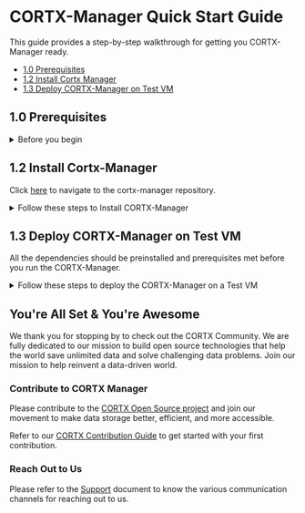 # CORTX-Manager Quick Start Guide

This guide provides a step-by-step walkthrough for getting you CORTX-Manager ready.

-   [1.0 Prerequisites](##10-Prerequisites)
-   [1.2 Install Cortx Manager](#12-Install-Cortx-Manager)
-   [1.3 Deploy CORTX-Manager on Test VM](#13-Deploy-CORTX-Manager-on-Test-VM)

## 1.0 Prerequisites

<details>
<summary>Before you begin</summary>
<p>
   
<details>
<summary>Click to view the process to manually install the full stack.</summary>
<p>

1.  You'll need to install the following components:

-   [Provisioner](https://github.com/Seagate/cortx-prvsnr/blob/dev/Cortx-ProvisionerQuickstartGuide.md)
-   [S3 Server](https://github.com/Seagate/cortx-s3server/blob/dev/docs/CORTX-S3%20Server%20Quick%20Start%20Guide.md)
-   [Hare](https://github.com/Seagate/cortx-hare)
-   [Monitor](https://github.com/Seagate/cortx-monitor/blob/dev/cortx-monitorQuickstartGuide.md)

2.  Login with super user:
   
   `$ sudo su`

   Or 
    
   `$ sudo -s`

3. Ensure you've installed the following softwares:

   1. Install RabbitMQ
      
      ```shell
      $ wget https://www.rabbitmq.com/releases/rabbitmq-server/v3.6.1/rabbitmq-server-3.6.1-1.noarch.rpm
      $ rpm --import https://www.rabbitmq.com/rabbitmq-release-signing-key.asc
      $ yum install rabbitmq-server-3.6.1-1.noarch.rpm
      $ systemctl enable rabbitmq-server
      $ systemctl start rabbitmq-server
      $ rabbitmqctl add_user admin password
      $ rabbitmqctl set_user_tags admin administrator
      $ rabbitmqctl set_permissions -p / admin ".*" ".*" ".*"
      $ rabbitmqctl add_vhost SSPL
      $ rabbitmq-plugins enable rabbitmq_management

     From your browser, navigate go to: http://<hostname>:15672/ 

     1. Login with your admin password.
     2. Select Virtual host as SSPL.
     
        ![](images/Image%201.jpg)
     3. Navigate to the Admin section.
        
        ![](images/Image%202.jpg)
     4. Click on add user and enter the following details:
        
        > **username:** sspluser 

        > **password:** sspl4ever
        
     5. Added user will be listed in users table. Click on added user.
      
        ![](images/Image%203.jpg)
     6. Set all permissions and select virtual host as SSPL
       
        ![](images/Image%204.jpg)
  4. Install Elastic Search:
  
     ```shell

     $ yum install -y https://artifacts.elastic.co/downloads/elasticsearch/elasticsearch-7.3.2-x86_64.rpm
     $ vim /etc/elasticsearch/elasticsearch.yml       
     $ systemctl enable elasticsearch
     $ systemctl start elasticsearch
     ```
    
     ![Successful elasticsearch.yml installation](images/Image-5.jpg)

  5. Install Consul
  
     1.  Download consule binary. 

        ```shell
        $ wget https://releases.hashicorp.com/consul/1.8.3/consul_1.8.3_linux_amd64.zip
        ```

     2.  Unzip downloaded zip.
     
        ```shell
        $ unzip consul_1.8.3_linux_amd64.zip
        ```

     3.  Install unzip if not already installed.
     
        ```shell
        $ yum install unzip
        $ unzip consul_1.8.3_linux_amd64.zip
        ```

     4.  Move binary to /usr/loval/bin folder.
     
        ```shell
        $ mv consul /usr/local/bin/
        ```

     5.  Check if the PATH contains `/usr/local/bin`. If it doesn’t, add it to the path.
        
        ```shell
        
        $ echo $PATH
        $ export PATH=$PATH:/usr/local/bin
        ```
     6.  Check if consul is installed.
     
        ```
        $ consul
        ```
        
     7.  Run consul in the background.
     
        ```
        $ nohup consul agent --dev &
        ```

  6. Install provisioner
  
     1. Go to your home directory.
     2. Git clone the provisioner repository, and follow the steps below:
     
      ```shell
         $ git clone git@github.com:Seagate/cortx-prvsnr.git
         $ mkdir /opt/seagate/cortx/provisioner
         $ ln -s /<path-to-cortx-prvsnr>/cortx-prvsnr/* /opt/seagate/cortx/provisioner/
      ```
</p>
</details>
      
<details>
<summary>Install OVA and these prerequisites to skip manual installation.</summary>
<p>
      
  Please refer to the documentation to [Import the CORTX Open Virtual Appliance (OVA)](https://github.com/Seagate/cortx/blob/main/doc/Importing_OVA_File.rst).
     
1.  Install GitHub.
   
   Refer to the [CORTX Contribution Guide](https://github.com/Seagate/cortx/blob/main/CONTRIBUTING.md) document to install GitHub and clone cortx-manager and its dependent repos.
   
2.  Install pyutils that is custom-built for CORTX project:
  ```
   1.  Go to your home directory

   2.  Git clone `cortx-py-utils` and follow the steps below:
   
      ```shell

      $ cd /home/727891/githubssh/
      $ git clone --recursive git@github.com:Seagate/cortx-py-utils.git
      $ cd /opt/seagate/
      $ mkdir cortx
      $ cd cortx
      $ ln -s /<path-to-cortx-py-utils>/cortx-py-utils/src/utils
      ```
  ```
3.  Install Python 3

   `$ yum –y install python3`
     
</p>
</details>
       
</p>
</details>

## 1.2 Install Cortx-Manager

 Click [here](https://github.com/Seagate/cortx-manager) to navigate to the cortx-manager repository. 
 
 <details>
   <summary>Follow these steps to Install CORTX-Manager</summary>
   <p>
 
1.  Clone cortx-manager using HTTP or SSH:
 
    ```shell
    
    $ git clone https://github.com/Seagate/cortx-manager.git
    $ git clone git@github.com:Seagate/cortx-manager.git
    ```

2.  Once you have obtained the sources, build the cortx-manager by running: 
 
    ```shell
    
    $ cd cortx-cortx-manager
    $ sudo cicd/build.sh
    ```

3.  Run `$ sudo cicd/build.sh -h` to list build options in more detail. - This will build an RPM on a dest directory.
 
   **Examples:**
    ```
     -   To build cortx-manager with integration tests, run: `$ sudo cicd/build.sh -i`
     -   To build cortx-manager with log level debug, run: `$ sudo cicd/build.sh -q true`
    ```
     </p>
     </details>
     
## 1.3 Deploy CORTX-Manager on Test VM

All the dependencies should be preinstalled and prerequisites met before you run the CORTX-Manager. 

<details>
   <summary>Follow these steps to deploy the CORTX-Manager on a Test VM</summary>
   <p>

1.  SSH-Login to VM with GitHub ID and Password.

2.  Remove previously installed CORTX-Manager RPMs, if any:

    For pkg in 
    
    `$ rpm -qa | grep -E "cortx|salt"` 
    
    Run 
    
    `$ yum remove -y $pkg`

3.  Install CORTX-Manager (RPM) using:

   ```shell
   
      $ yum install -i <rpm-created-by-dest-directory>
      
   ```
   
4.  Executing the cortx-manager setup commands should pass: 

   ```shell
   
   $ cortx-manager_setup post_install
   $ cortx-manager_setup config
   $ cortx-manager_setup init
   ```

5.  Enable and Restart cortx-manager using: 
   
   ```shell

   $ systemctl enable cortx_manager
   $ systemctl restart cortx_manager
   ```
   
   </p>
   </details>
     
## You're All Set & You're Awesome

We thank you for stopping by to check out the CORTX Community. We are fully dedicated to our mission to build open source technologies that help the world save unlimited data and solve challenging data problems. Join our mission to help reinvent a data-driven world. 

### Contribute to CORTX Manager

Please contribute to the [CORTX Open Source project](https://github.com/Seagate/cortx/blob/main/doc/SuggestedContributions.md) and join our movement to make data storage better, efficient, and more accessible.

Refer to our [CORTX Contribution Guide](CONTRIBUTING.md) to get started with your first contribution.

### Reach Out to Us

Please refer to the [Support](SUPPORT.md) document to know the various communication channels for reaching out to us.
